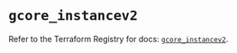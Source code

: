 # `gcore_instancev2`

Refer to the Terraform Registry for docs: [`gcore_instancev2`](https://registry.terraform.io/providers/g-core/gcore/0.31.1/docs/resources/instancev2).
